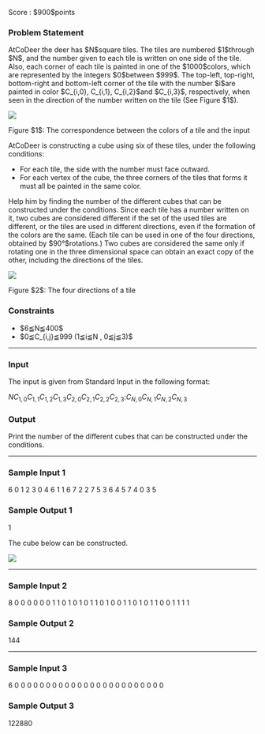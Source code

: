 
<div>

<span>

<span>

<p>
Score : $900$points
</p>

<div>

<section>

### **Problem Statement**

<p>
AtCoDeer the deer has $N$square tiles. The tiles are numbered $1$through $N$, and the number given to each tile is written on one side of the tile. Also, each corner of each tile is painted in one of the $1000$colors, which are represented by the integers $0$between $999$. The top-left, top-right, bottom-right and bottom-left corner of the tile with the number $i$are painted in color $C_{i,0}, C_{i,1}, C_{i,2}$and $C_{i,3}$, respectively, when seen in the direction of the number written on the tile (See Figure $1$).
</p>

<div>

<img src="https://atcoder.jp/img/arc062/b8ec940254d280135500dab6d00d4370.png">

</img>

<p>
Figure $1$: The correspondence between the colors of a tile and the input
</p>

</div>

<p>
AtCoDeer is constructing a cube using six of these tiles, under the following conditions:
</p>

<ul>

<li>
For each tile, the side with the number must face outward.
</li>

<li>
For each vertex of the cube, the three corners of the tiles that forms it must all be painted in the same color.
</li>

</ul>

<p>
Help him by finding the number of the different cubes that can be constructed under the conditions.
Since each tile has a number written on it, two cubes are considered different if the set of the used tiles are different, or the tiles are used in different directions, even if the formation of the colors are the same. (Each tile can be used in one of the four directions, obtained by $90°$rotations.) Two cubes are considered the same only if rotating one in the three dimensional space can obtain an exact copy of the other, including the directions of the tiles.
</p>

<div>

<img src="https://atcoder.jp/img/arc062/8c7552f20698dab0aad52bba476fe6d7.png">

</img>

<p>
Figure $2$: The four directions of a tile
</p>

</div>

</section>

</div>

<div>

<section>

### **Constraints**

<ul>

<li>
$6≦N≦400$
</li>

<li>
$0≦C_{i,j}≦999 (1≦i≦N , 0≦j≦3)$
</li>

</ul>

</section>

</div>

---

<div>

<div>

<section>

### **Input**

<p>
The input is given from Standard Input in the following format:
</p>

<div>

$N$$C_{1,0}$$C_{1,1}$$C_{1,2}$$C_{1,3}$$C_{2,0}$$C_{2,1}$$C_{2,2}$$C_{2,3}$$:$$C_{N,0}$$C_{N,1}$$C_{N,2}$$C_{N,3}$
</div>

</section>

</div>

<div>

<section>

### **Output**

<p>
Print the number of the different cubes that can be constructed under the conditions.
</p>

</section>

</div>

</div>

---

<div>

<section>

### **Sample Input 1**

<div>

6
0 1 2 3
0 4 6 1
1 6 7 2
2 7 5 3
6 4 5 7
4 0 3 5

</div>

</section>

</div>

<div>

<section>

### **Sample Output 1**

<div>

1

</div>

<p>
The cube below can be constructed.
</p>

<p>

<img src="https://atcoder.jp/img/arc062/094fbca5395bfaaea28c98c51230693b.png">

</img>

</p>

</section>

</div>

---

<div>

<section>

### **Sample Input 2**

<div>

8
0 0 0 0
0 0 1 1
0 1 0 1
0 1 1 0
1 0 0 1
1 0 1 0
1 1 0 0
1 1 1 1

</div>

</section>

</div>

<div>

<section>

### **Sample Output 2**

<div>

144

</div>

</section>

</div>

---

<div>

<section>

### **Sample Input 3**

<div>

6
0 0 0 0
0 0 0 0
0 0 0 0
0 0 0 0
0 0 0 0
0 0 0 0

</div>

</section>

</div>

<div>

<section>

### **Sample Output 3**

<div>

122880

</div>

</section>

</div>

</span>

</span>

</div>
